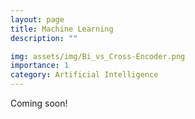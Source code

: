 ```yaml
---
layout: page
title: Machine Learning
description: ""

img: assets/img/Bi_vs_Cross-Encoder.png
importance: 1
category: Artificial Intelligence
---
```


Coming soon!